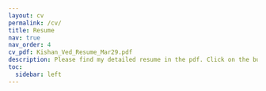 ```yaml
---
layout: cv
permalink: /cv/
title: Resume
nav: true
nav_order: 4
cv_pdf: Kishan_Ved_Resume_Mar29.pdf
description: Please find my detailed resume in the pdf. Click on the button alongside.
toc:
  sidebar: left
---
```

